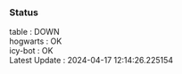 ### Status


table : DOWN  
hogwarts : OK  
icy-bot : OK  
Latest Update : 2024-04-17 12:14:26.225154
